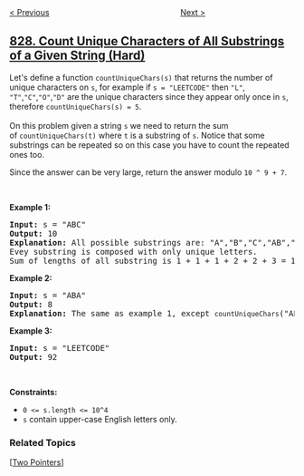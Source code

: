 <!--|This file generated by command(leetcode description); DO NOT EDIT.    |-->
<!--+----------------------------------------------------------------------+-->
<!--|@author    openset <openset.wang@gmail.com>                           |-->
<!--|@link      https://github.com/openset                                 |-->
<!--|@home      https://github.com/openset/leetcode                        |-->
<!--+----------------------------------------------------------------------+-->

[< Previous](../making-a-large-island "Making A Large Island")
　　　　　　　　　　　　　　　　
[Next >](../consecutive-numbers-sum "Consecutive Numbers Sum")

## [828. Count Unique Characters of All Substrings of a Given String (Hard)](https://leetcode.com/problems/count-unique-characters-of-all-substrings-of-a-given-string "统计子串中的唯一字符")

<p>Let&#39;s define a function <code>countUniqueChars(s)</code>&nbsp;that returns the number of unique characters on <code>s</code>, for example if <code>s = &quot;LEETCODE&quot;</code>&nbsp;then <code>&quot;L&quot;</code>, <code>&quot;T&quot;</code>,<code>&quot;C&quot;</code>,<code>&quot;O&quot;</code>,<code>&quot;D&quot;</code> are the unique characters since they appear only once in <code>s</code>, therefore&nbsp;<code>countUniqueChars(s) = 5</code>.<br />
<br />
On this problem given a string <code>s</code> we need to return the sum of&nbsp;<code>countUniqueChars(t)</code>&nbsp;where <code>t</code> is a substring of <code>s</code>. Notice that some substrings can be repeated so on this case you have to count the repeated ones too.</p>

<p>Since the answer can be very large, return&nbsp;the answer&nbsp;modulo&nbsp;<code>10 ^ 9 + 7</code>.</p>

<p>&nbsp;</p>
<p><strong>Example 1:</strong></p>

<pre>
<strong>Input:</strong> s = &quot;ABC&quot;
<strong>Output:</strong> 10
<strong>Explanation: </strong>All possible substrings are: &quot;A&quot;,&quot;B&quot;,&quot;C&quot;,&quot;AB&quot;,&quot;BC&quot; and &quot;ABC&quot;.
Evey substring is composed with only unique letters.
Sum of lengths of all substring is 1 + 1 + 1 + 2 + 2 + 3 = 10
</pre>

<p><strong>Example 2:</strong></p>

<pre>
<strong>Input:</strong> s = &quot;ABA&quot;
<strong>Output:</strong> 8
<strong>Explanation: </strong>The same as example 1, except <code>countUniqueChars</code>(&quot;ABA&quot;) = 1.
</pre>

<p><strong>Example 3:</strong></p>

<pre>
<strong>Input:</strong> s = &quot;LEETCODE&quot;
<strong>Output:</strong> 92
</pre>

<p>&nbsp;</p>
<p><strong>Constraints:</strong></p>

<ul>
	<li><code>0 &lt;= s.length &lt;= 10^4</code></li>
	<li><code>s</code>&nbsp;contain upper-case English letters only.</li>
</ul>

### Related Topics
  [[Two Pointers](../../tag/two-pointers/README.md)]
